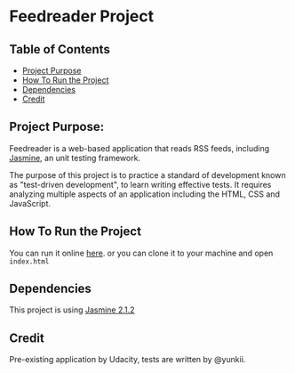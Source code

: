 # Feedreader Project

## Table of Contents

* [Project Purpose](#project-purpose)
* [How To Run the Project](#how-to-run-the-project)
* [Dependencies](#dependencies)
* [Credit](#credit)

## Project Purpose:

Feedreader is a web-based application that reads RSS feeds, including [Jasmine](http://jasmine.github.io/), an unit testing framework.

The purpose of this project is to practice a standard of development known as "test-driven development", to learn writing effective tests. It requires analyzing multiple aspects of an application including the HTML, CSS and JavaScript.

## How To Run the Project

You can run it online [here](https://yunkii.github.io/udacity-front-end/P05/index.html).
or you can clone it to your machine and open `index.html`

## Dependencies

This project is using [Jasmine 2.1.2](http://jasmine.github.io/) 

## Credit

Pre-existing application by Udacity, tests are written by @yunkii.